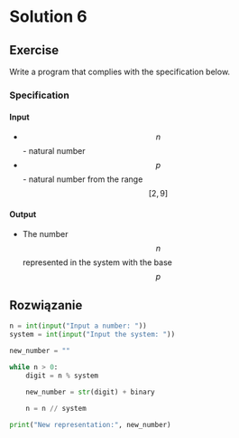# Solution 6

## Exercise

Write a program that complies with the specification below.

### Specification

#### Input

* $$n$$ - natural number
* $$p$$ - natural number from the range $$[2,9]$$

#### Output

* The number $$n$$ represented in the system with the base $$p$$ 

## Rozwiązanie

```python
n = int(input("Input a number: "))
system = int(input("Input the system: "))

new_number = ""

while n > 0:
    digit = n % system
    
    new_number = str(digit) + binary

    n = n // system

print("New representation:", new_number)
```
